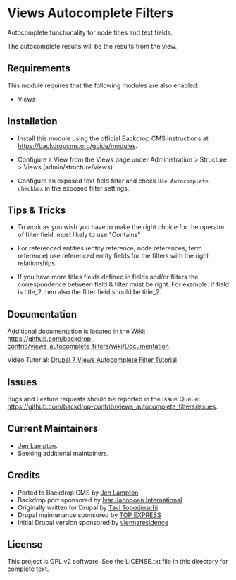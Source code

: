 Views Autocomplete Filters
======================

Autocomplete functionality for node titles and text fields.

The autocomplete results will be the results from the view.


Requirements
------------

This module requires that the following modules are also enabled:

 * Views


Installation
------------

- Install this module using the official Backdrop CMS instructions at
  https://backdropcms.org/guide/modules.

- Configure a View from the Views page under Administration > Structure > Views
  (admin/structure/views).

- Configure an exposed text field filter and check `Use Autocomplete checkbox`
  in the exposed filter settings.


Tips & Tricks
-------------

- To work as you wish you have to make the right choice for the operator of
  filter field, most likely to use "Contains"

- For referenced entities (entity reference, node references, term reference)
  use referenced entity fields for the filters with the right relationships.

- If you have more titles fields defined in fields and/or filters the
  correspondence between field & filter must be right. For example: if field
  is title_2 then also the filter field should be title_2.


Documentation
-------------

Additional documentation is located in the Wiki:
https://github.com/backdrop-contrib/views_autocomplete_filters/wiki/Documentation.

Video Tutorial: [Drupal 7 Views Autocomplete Filter Tutorial](http://codekarate.com/daily-dose-of-drupal/drupal-7-views-autocomplete-filter)


Issues
------

Bugs and Feature requests should be reported in the Issue Queue:
https://github.com/backdrop-contrib/views_autocomplete_filters/issues.


Current Maintainers
-------------------

- [Jen Lampton](https://github.com/jenlampton).
- Seeking additional maintainers.


Credits
-------

- Ported to Backdrop CMS by [Jen Lampton](https://github.com/jenlampton).
- Backdrop port sponsored by [Ivar Jacoboen International](https://www.ivarjacobson.com)
- Originally written for Drupal by [Tavi Toporjinschi](https://github.com/vasike).
- Drupal maintenance sponsored by [TOP EXPRESS](http://www.topexpress.ro/)
- Initial Drupal version sponsored by [viennaresidence](http://www.viennaresidence.com/)


License
-------

This project is GPL v2 software.
See the LICENSE.txt file in this directory for complete text.

